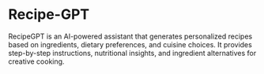 # Recipe-GPT
RecipeGPT is an AI-powered assistant that generates personalized recipes based on ingredients, dietary preferences, and cuisine choices. It provides step-by-step instructions, nutritional insights, and ingredient alternatives for creative cooking.
